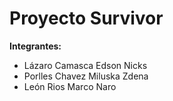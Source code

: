 # Proyecto Survivor
__Integrantes:__
+ Lázaro Camasca Edson Nicks
+ Porlles Chavez Miluska Zdena
+ León Rios Marco Naro
